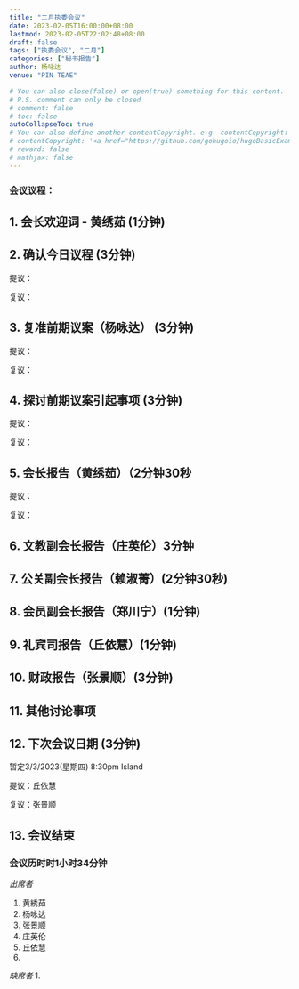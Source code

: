 ```yaml
---
title: "二月执委会议"
date: 2023-02-05T16:00:00+08:00
lastmod: 2023-02-05T22:02:48+08:00
draft: false
tags: ["执委会议", "二月"]
categories: ["秘书报告"]
author: 杨咏达
venue: "PIN TEAE"

# You can also close(false) or open(true) something for this content.
# P.S. comment can only be closed
# comment: false
# toc: false
autoCollapseToc: true
# You can also define another contentCopyright. e.g. contentCopyright: "This is another copyright."
# contentCopyright: '<a href="https://github.com/gohugoio/hugoBasicExample" rel="noopener" target="_blank">See origin</a>'
# reward: false
# mathjax: false
---
```


### 会议议程：
## 1. 会长欢迎词 - 黄绣茹 (1分钟)


## 2. 确认今日议程 (3分钟)
  提议：

  复议：
 
      
## 3. 复准前期议案（杨咏达） (3分钟)
  提议：

  复议：

## 4. 探讨前期议案引起事项 (3分钟)

  提议：

  复议：

## 5. 会长报告（黄绣茹）（2分钟30秒




  提议：

  复议：

## 6. 文教副会长报告（庄英伦）3分钟




## 7. 公关副会长报告（赖淑菁）(2分钟30秒)


## 8. 会员副会长报告（郑川宁）(1分钟)



## 9. 礼宾司报告（丘依慧）(1分钟)


## 10. 财政报告（张景顺）(3分钟)


## 11. 其他讨论事项 






## 12. 下次会议日期 (3分钟)
  暂定3/3/2023(星期四) 8:30pm Island




  提议：丘依慧

  复议：张景顺

## 13. 会议结束


 
### 会议历时时1小时34分钟


<!-- ![image1](/tmc/file/2023/1/1.jpeg "image1") -->

*出席者*
1. 黄綉茹
2. 杨咏达
3. 张景顺
4. 庄英伦
5. 丘依慧
6. 

*缺席者*
1. 

